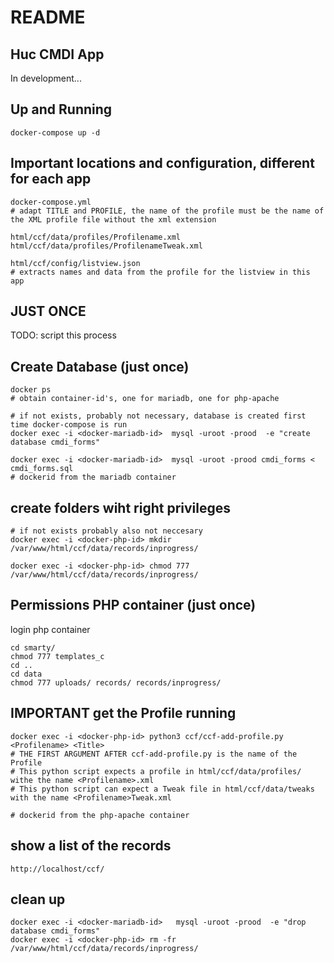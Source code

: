 # README

## Huc CMDI App

In development... 

## Up and Running

    docker-compose up -d

## Important locations and configuration, different for each app

    docker-compose.yml 
    # adapt TITLE and PROFILE, the name of the profile must be the name of the XML profile file without the xml extension

    html/ccf/data/profiles/Profilename.xml
    html/ccf/data/profiles/ProfilenameTweak.xml

    html/ccf/config/listview.json
    # extracts names and data from the profile for the listview in this app


## JUST ONCE

TODO: script this process

## Create Database (just once)
    docker ps
    # obtain container-id's, one for mariadb, one for php-apache

    # if not exists, probably not necessary, database is created first time docker-compose is run
    docker exec -i <docker-mariadb-id>  mysql -uroot -prood  -e "create database cmdi_forms"
    
    docker exec -i <docker-mariadb-id>  mysql -uroot -prood cmdi_forms < cmdi_forms.sql
    # dockerid from the mariadb container
    
## create folders wiht right privileges
    # if not exists probably also not neccesary
    docker exec -i <docker-php-id> mkdir /var/www/html/ccf/data/records/inprogress/

    docker exec -i <docker-php-id> chmod 777 /var/www/html/ccf/data/records/inprogress/


## Permissions PHP container (just once)

login php container

    cd smarty/
    chmod 777 templates_c
    cd ..
    cd data
    chmod 777 uploads/ records/ records/inprogress/ 


## IMPORTANT get the Profile running

    docker exec -i <docker-php-id> python3 ccf/ccf-add-profile.py <Profilename> <Title>
    # THE FIRST ARGUMENT AFTER ccf-add-profile.py is the name of the Profile 
    # This python script expects a profile in html/ccf/data/profiles/ withe the name <Profilename>.xml
    # This python script can expect a Tweak file in html/ccf/data/tweaks with the name <Profilename>Tweak.xml

    # dockerid from the php-apache container

## show a list of the records

    http://localhost/ccf/


 ## clean up

    docker exec -i <docker-mariadb-id>   mysql -uroot -prood  -e "drop  database cmdi_forms"
    docker exec -i <docker-php-id> rm -fr /var/www/html/ccf/data/records/inprogress/

